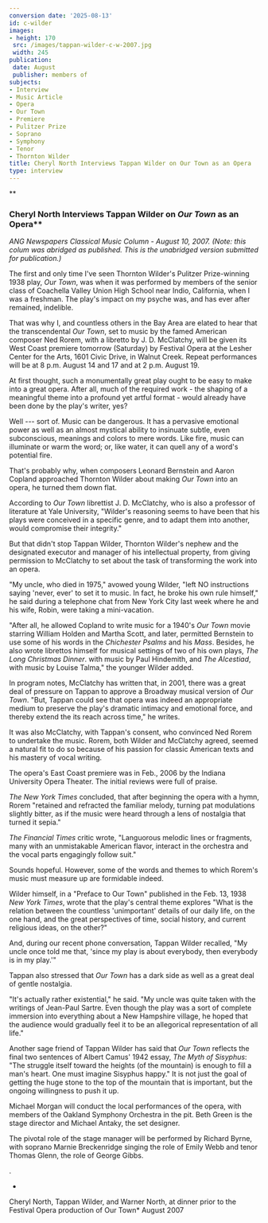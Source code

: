 ```yaml
---
conversion date: '2025-08-13'
id: c-wilder
images:
- height: 170
 src: /images/tappan-wilder-c-w-2007.jpg
 width: 245
publication:
 date: August
 publisher: members of
subjects:
- Interview
- Music Article
- Opera
- Our Town
- Premiere
- Pulitzer Prize
- Soprano
- Symphony
- Tenor
- Thornton Wilder
title: Cheryl North Interviews Tappan Wilder on Our Town as an Opera
type: interview
---
```


**
### Cheryl North Interviews Tappan Wilder on *Our Town* as an Opera**

*ANG Newspapers Classical Music
 Column - August 10, 2007. (Note: this colum was abridged as published. This is the unabridged version submitted for publication.)*

 The first and only time I've seen Thornton Wilder's Pulitzer Prize-winning 1938 play, *Our Town*, was when it was performed by members of the senior class of Coachella Valley Union High School near Indio, California, when I was a freshman. The play's impact on my psyche was, and has ever after remained, indelible.

 That was why I, and countless others in the Bay Area are elated to hear that the transcendental *Our Town*, set to music by the famed American composer Ned Rorem, with a libretto by J. D. McClatchy, will be given its West Coast premiere tomorrow (Saturday) by Festival Opera at the Lesher Center for the Arts, 1601 Civic Drive, in Walnut Creek. Repeat performances will be at 8 p.m. August 14 and 17 and at 2 p.m. August 19.

 At first thought, such a monumentally great play ought to be easy to make into a great opera. After all, much of the required work - the shaping of a meaningful theme into a profound yet artful format - would already have been done by the play's writer, yes?

 Well --- sort of. Music can be dangerous. It has a pervasive emotional power as well as an almost mystical ability to insinuate subtle, even subconscious, meanings and colors to mere words. Like fire, music can illuminate or warm the word; or, like water, it can quell any of a word's potential fire.

 That's probably why, when composers Leonard Bernstein and Aaron Copland approached Thornton Wilder about making *Our Town* into an opera, he turned them down flat.

 According to *Our Town* librettist J. D. McClatchy, who is also a professor of literature at Yale University, "Wilder's reasoning seems to have been that his plays were conceived in a specific genre, and to adapt them into another, would compromise their integrity."

 But that didn't stop Tappan Wilder, Thornton Wilder's nephew and the designated executor and manager of his intellectual property, from giving permission to McClatchy to set about the task of transforming the work into an opera.

 "My uncle, who died in 1975," avowed young Wilder, "left NO instructions saying 'never, ever' to set it to music. In fact, he broke his own rule himself," he said during a telephone chat from New York City last week where he and his wife, Robin, were taking a mini-vacation.

 "After all, he allowed Copland to write music for a 1940's *Our Town* movie starring William Holden and Martha Scott, and later, permitted Bernstein to use some of his words in the *Chichester Psalms* and his *Mass*. Besides, he also wrote librettos himself for musical settings of two of his own plays, *The Long Christmas Dinner*. with music by Paul Hindemith, and *The Alcestiad*, with music by Louise Talma," the younger Wilder added.

 In program notes, McClatchy has written that, in 2001, there was a great deal of pressure on Tappan to approve a Broadway musical version of *Our Town*.
 "But, Tappan could see that opera was indeed an appropriate medium to preserve the play's dramatic intimacy and emotional force, and thereby extend the its reach across time," he writes.

 It was also McClatchy, with Tappan's consent, who convinced Ned Rorem to undertake the music. Rorem, both Wilder and McClatchy agreed, seemed a natural fit to do so because of his passion for classic American texts and his mastery of vocal writing.

 The opera's East Coast premiere was in Feb., 2006 by the Indiana University Opera Theater. The initial reviews were full of praise.

 *The New York Times* concluded, that after beginning the opera with a hymn, Rorem "retained and refracted the familiar melody, turning pat modulations slightly bitter, as if the music were heard through a lens of nostalgia that turned it sepia."

 *The Financial Times* critic wrote, "Languorous melodic lines or fragments, many with an unmistakable American flavor, interact in the orchestra and the vocal parts engagingly follow suit."

 Sounds hopeful. However, some of the words and themes to which Rorem's music must measure up are formidable indeed.

 Wilder himself, in a "Preface to Our Town" published in the Feb. 13, 1938 *New York Times*, wrote that the play's central theme explores "What is the relation between the countless 'unimportant' details of our daily life, on the one hand, and the great perspectives of time, social history, and current religious ideas, on the other?"

 And, during our recent phone conversation, Tappan Wilder recalled, "My uncle once told me that, 'since my play is about everybody, then everybody is in my play.'"

 Tappan also stressed that *Our Town* has a dark side as well as a great deal of gentle nostalgia.

 "It's actually rather existential," he said. "My uncle was quite taken with the writings of Jean-Paul Sartre. Even though the play was a sort of complete immersion into everything about a New Hampshire village, he hoped that the audience would gradually feel it to be an allegorical representation of all life."

 Another sage friend of Tappan Wilder has said that *Our Town* reflects the final two sentences of Albert Camus' 1942 essay, *The Myth of Sisyphus*: "The struggle itself toward the heights (of the mountain) is enough to fill a man's heart. One must imagine Sisyphus happy." It is not just the goal of getting the huge stone to the top of the mountain that is important, but the ongoing willingness to push it up.

 Michael Morgan will conduct the local performances of the opera, with members of the Oakland Symphony Orchestra in the pit. Beth Green is the stage director and Michael Antaky, the set designer.

 The pivotal role of the stage manager will be performed by Richard Byrne, with soprano Marnie Breckenridge singing the role of Emily Webb and tenor Thomas Glenn, the role of George Gibbs.

.

*

Cheryl North, Tappan Wilder, and
Warner North, at dinner prior to the
Festival Opera production of Our Town*
 August 2007



